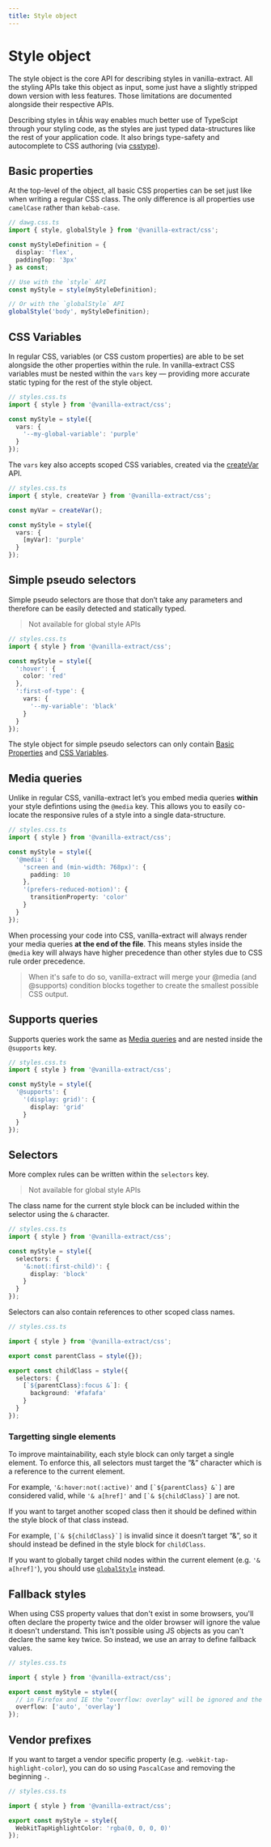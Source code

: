 ```yaml
---
title: Style object
---
```


# Style object

The style object is the core API for describing styles in vanilla-extract.
All the styling APIs take this object as input, some just have a slightly stripped down version with less features. Those limitations are documented alongside their respective APIs.

Describing styles in tÁhis way enables much better use of TypeScipt through your styling code, as the styles are just typed data-structures like the rest of your application code.
It also brings type-safety and autocomplete to CSS authoring (via [csstype](https://github.com/frenic/csstype)).

## Basic properties

At the top-level of the object, all basic CSS properties can be set just like when writing a regular CSS class.
The only difference is all properties use `camelCase` rather than `kebab-case`.

```ts
// dawg.css.ts
import { style, globalStyle } from '@vanilla-extract/css';

const myStyleDefinition = {
  display: 'flex',
  paddingTop: '3px'
} as const;

// Use with the `style` API
const myStyle = style(myStyleDefinition);

// Or with the `globalStyle` API
globalStyle('body', myStyleDefinition);
```

## CSS Variables

In regular CSS, variables (or CSS custom properties) are able to be set alongside the other properties within the rule. In vanilla-extract CSS variables must be nested within the `vars` key — providing more accurate static typing for the rest of the style object.

```ts
// styles.css.ts
import { style } from '@vanilla-extract/css';

const myStyle = style({
  vars: {
    '--my-global-variable': 'purple'
  }
});
```

The `vars` key also accepts scoped CSS variables, created via the [createVar](/documentation/create-var/) API.

```ts
// styles.css.ts
import { style, createVar } from '@vanilla-extract/css';

const myVar = createVar();

const myStyle = style({
  vars: {
    [myVar]: 'purple'
  }
});
```

## Simple pseudo selectors

Simple pseudo selectors are those that don’t take any parameters and therefore can be easily detected and statically typed.

> Not available for global style APIs

<foo />

```ts
// styles.css.ts
import { style } from '@vanilla-extract/css';

const myStyle = style({
  ':hover': {
    color: 'red'
  },
  ':first-of-type': {
    vars: {
      '--my-variable': 'black'
    }
  }
});
```

The style object for simple pseudo selectors can only contain [Basic Properties](#basic-properties) and [CSS Variables](#css-variables).

## Media queries

Unlike in regular CSS, vanilla-extract let’s you embed media queries **within** your style defintions using the `@media` key.
This allows you to easily co-locate the responsive rules of a style into a single data-structure.

```ts
// styles.css.ts
import { style } from '@vanilla-extract/css';

const myStyle = style({
  '@media': {
    'screen and (min-width: 768px)': {
      padding: 10
    },
    '(prefers-reduced-motion)': {
      transitionProperty: 'color'
    }
  }
});
```

When processing your code into CSS, vanilla-extract will always render your media queries **at the end of the file**. This means styles inside the `@media` key will always have higher precedence than other styles due to CSS rule order precedence.

> When it's safe to do so, vanilla-extract will merge your @media (and @supports) condition blocks together to create the smallest possible CSS output.

## Supports queries

Supports queries work the same as [Media queries](#media-queries) and are nested inside the `@supports` key.

```ts
// styles.css.ts
import { style } from '@vanilla-extract/css';

const myStyle = style({
  '@supports': {
    '(display: grid)': {
      display: 'grid'
    }
  }
});
```

## Selectors

More complex rules can be written within the `selectors` key.

> Not available for global style APIs

The class name for the current style block can be included within the selector using the `&` character.

```ts
// styles.css.ts
import { style } from '@vanilla-extract/css';

const myStyle = style({
  selectors: {
    '&:not(:first-child)': {
      display: 'block'
    }
  }
});
```

Selectors can also contain references to other scoped class names.

```ts
// styles.css.ts

import { style } from '@vanilla-extract/css';

export const parentClass = style({});

export const childClass = style({
  selectors: {
    [`${parentClass}:focus &`]: {
      background: '#fafafa'
    }
  }
});
```

### Targetting single elements

To improve maintainability, each style block can only target a single element. To enforce this, all selectors must target the “&” character which is a reference to the current element.

For example, `'&:hover:not(:active)'` and `` [`${parentClass} &`] `` are considered valid, while `'& a[href]'` and `` [`& ${childClass}`] `` are not.

If you want to target another scoped class then it should be defined within the style block of that class instead.

For example, `` [`& ${childClass}`] `` is invalid since it doesn’t target “&”, so it should instead be defined in the style block for `childClass`.

If you want to globally target child nodes within the current element (e.g. `'& a[href]'`), you should use [`globalStyle`](#globalstyle) instead.

## Fallback styles

When using CSS property values that don't exist in some browsers, you'll often declare the property twice and the older browser will ignore the value it doesn't understand.
This isn't possible using JS objects as you can't declare the same key twice.
So instead, we use an array to define fallback values.

```ts
// styles.css.ts

import { style } from '@vanilla-extract/css';

export const myStyle = style({
  // in Firefox and IE the "overflow: overlay" will be ignored and the "overflow: auto" will be applied
  overflow: ['auto', 'overlay']
});
```

## Vendor prefixes

If you want to target a vendor specific property (e.g. `-webkit-tap-highlight-color`), you can do so using `PascalCase` and removing the beginning `-`.

```ts
// styles.css.ts

import { style } from '@vanilla-extract/css';

export const myStyle = style({
  WebkitTapHighlightColor: 'rgba(0, 0, 0, 0)'
});
```
